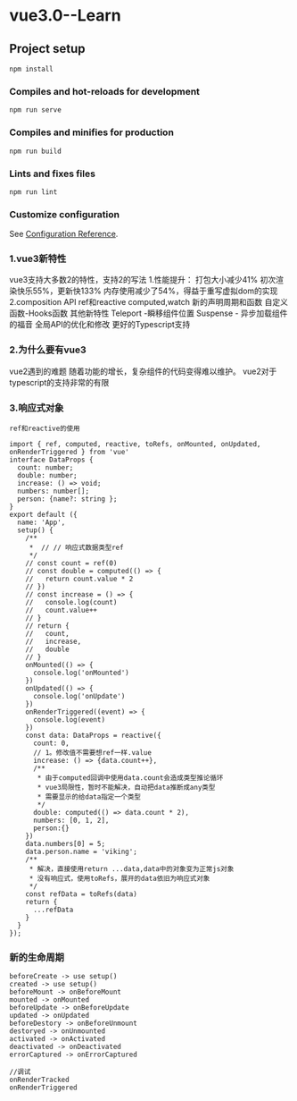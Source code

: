 # vue3.0--Learn
## Project setup
```
npm install
```

### Compiles and hot-reloads for development
```
npm run serve
```

### Compiles and minifies for production
```
npm run build
```

### Lints and fixes files
```
npm run lint
```

### Customize configuration
See [Configuration Reference](https://cli.vuejs.org/config/).
### 1.vue3新特性
vue3支持大多数2的特性，支持2的写法
        1.性能提升：
            打包大小减少41%
            初次渲染快乐55%，更新快133%
            内存使用减少了54%，得益于重写虚拟dom的实现
        2.composition API
            ref和reactive
            computed,watch
            新的声明周期和函数
            自定义函数-Hooks函数
        其他新特性
            Teleport -瞬移组件位置
            Suspense - 异步加载组件的福音
            全局API的优化和修改
        更好的Typescript支持
### 2.为什么要有vue3
 vue2遇到的难题
            随着功能的增长，复杂组件的代码变得难以维护。
            vue2对于typescript的支持非常的有限
### 3.响应式对象
    ref和reactive的使用
```
import { ref, computed, reactive, toRefs, onMounted, onUpdated, onRenderTriggered } from 'vue'
interface DataProps {
  count: number;
  double: number;
  increase: () => void;
  numbers: number[];
  person: {name?: string };
}
export default ({
  name: 'App',
  setup() {
    /**
     *  // // 响应式数据类型ref
     */
    // const count = ref(0)
    // const double = computed(() => {
    //   return count.value * 2
    // })
    // const increase = () => {
    //   console.log(count)
    //   count.value++
    // }
    // return {
    //   count,
    //   increase,
    //   double
    // }
    onMounted(() => {
      console.log('onMounted')
    })
    onUpdated(() => {
      console.log('onUpdate')
    })
    onRenderTriggered((event) => {
      console.log(event)
    })
    const data: DataProps = reactive({
      count: 0,
      // 1。修改值不需要想ref一样.value
      increase: () => {data.count++},
      /**
       * 由于computed回调中使用data.count会造成类型推论循环
       * vue3局限性，暂时不能解决，自动把data推断成any类型
       * 需要显示的给data指定一个类型
       */
      double: computed(() => data.count * 2),
      numbers: [0, 1, 2],
      person:{}
    })
    data.numbers[0] = 5;
    data.person.name = 'viking';
    /**
     * 解决，直接使用return ...data,data中的对象变为正常js对象
     * 没有响应式，使用toRefs，展开的data依旧为响应式对象
     */
    const refData = toRefs(data)
    return {
      ...refData
    }
  }
});
```
### 新的生命周期
```
beforeCreate -> use setup()
created -> use setup()
beforeMount -> onBeforeMount
mounted -> onMounted
beforeUpdate -> onBeforeUpdate
updated -> onUpdated
beforeDestory -> onBeforeUnmount
destoryed -> onUnmounted
activated -> onActivated
deactivated -> onDeactivated
errorCaptured -> onErrorCaptured

//调试
onRenderTracked
onRenderTriggered
```